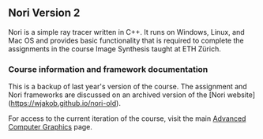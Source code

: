 ## Nori Version 2

Nori is a simple ray tracer written in C++. It runs on Windows, Linux, and
Mac OS and provides basic functionality that is required to complete the
assignments in the course Image Synthesis taught at ETH Zürich.

### Course information and framework documentation

This is a backup of last year's version of the course.
The assignment and Nori frameworks are discussed on an archived
version of the [Nori website] (https://wjakob.github.io/nori-old).

For access to the current iteration of the course, visit the main [Advanced Computer Graphics](http://rgl.epfl.ch/courses/ACG17) page.
